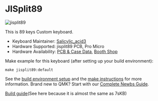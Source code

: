 # JISplit89

![jisplit89](https://s2.booth.pm/1d33594d-0c5f-4f93-baf5-2e89e0d99afc/i/1916810/82322b65-7867-4779-b7f4-9076530d9e33_base_resized.jpg)

This is 89 keys Custom keyboard.

* Keyboard Maintainer: [Salicylic_acid3](https://github.com/Salicylic-acid3)
* Hardware Supported: jisplit89 PCB, Pro Micro
* Hardware Availability: [PCB & Case Data](https://github.com/Salicylic-acid3/PCB_Data), [Booth Shop](https://salicylic-acid3.booth.pm/items/1916810)

Make example for this keyboard (after setting up your build environment):

    make jisplit89:default

See the [build environment setup](https://docs.qmk.fm/#/getting_started_build_tools) and the [make instructions](https://docs.qmk.fm/#/getting_started_make_guide) for more information. Brand new to QMK? Start with our [Complete Newbs Guide](https://docs.qmk.fm/#/newbs).

[Build guide](https://salicylic-acid3.hatenablog.com/entry/7skb-mx-build-guide)(See here because it is almost the same as 7sKB)
